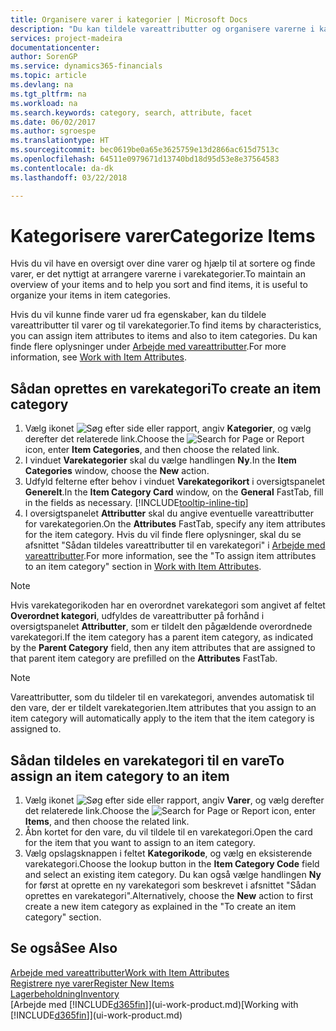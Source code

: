 ```yaml
---
title: Organisere varer i kategorier | Microsoft Docs
description: "Du kan tildele vareattributter og organisere varerne i kategorier for at gøre det nemmere at søge efter og finde varer."
services: project-madeira
documentationcenter: 
author: SorenGP
ms.service: dynamics365-financials
ms.topic: article
ms.devlang: na
ms.tgt_pltfrm: na
ms.workload: na
ms.search.keywords: category, search, attribute, facet
ms.date: 06/02/2017
ms.author: sgroespe
ms.translationtype: HT
ms.sourcegitcommit: bec0619be0a65e3625759e13d2866ac615d7513c
ms.openlocfilehash: 64511e0979671d13740bd18d95d53e8e37564583
ms.contentlocale: da-dk
ms.lasthandoff: 03/22/2018

---
```

# <a name="categorize-items"></a><span data-ttu-id="aadc5-103">Kategorisere varer</span><span class="sxs-lookup"><span data-stu-id="aadc5-103">Categorize Items</span></span>
<span data-ttu-id="aadc5-104">Hvis du vil have en oversigt over dine varer og hjælp til at sortere og finde varer, er det nyttigt at arrangere varerne i varekategorier.</span><span class="sxs-lookup"><span data-stu-id="aadc5-104">To maintain an overview of your items and to help you sort and find items, it is useful to organize your items in item categories.</span></span>

<span data-ttu-id="aadc5-105">Hvis du vil kunne finde varer ud fra egenskaber, kan du tildele vareattributter til varer og til varekategorier.</span><span class="sxs-lookup"><span data-stu-id="aadc5-105">To find items by characteristics, you can assign item attributes to items and also to item categories.</span></span> <span data-ttu-id="aadc5-106">Du kan finde flere oplysninger under [Arbejde med vareattributter](inventory-how-work-item-attributes.md).</span><span class="sxs-lookup"><span data-stu-id="aadc5-106">For more information, see [Work with Item Attributes](inventory-how-work-item-attributes.md).</span></span>

## <a name="to-create-an-item-category"></a><span data-ttu-id="aadc5-107">Sådan oprettes en varekategori</span><span class="sxs-lookup"><span data-stu-id="aadc5-107">To create an item category</span></span>
1. <span data-ttu-id="aadc5-108">Vælg ikonet ![Søg efter side eller rapport](media/ui-search/search_small.png "Ikonet Søg efter side eller rapport"), angiv **Kategorier**, og vælg derefter det relaterede link.</span><span class="sxs-lookup"><span data-stu-id="aadc5-108">Choose the ![Search for Page or Report](media/ui-search/search_small.png "Search for Page or Report icon") icon, enter **Item Categories**, and then choose the related link.</span></span>
2. <span data-ttu-id="aadc5-109">I vinduet **Varekategorier** skal du vælge handlingen **Ny**.</span><span class="sxs-lookup"><span data-stu-id="aadc5-109">In the **Item Categories** window, choose the **New** action.</span></span>
3. <span data-ttu-id="aadc5-110">Udfyld felterne efter behov i vinduet **Varekategorikort** i oversigtspanelet **Generelt**.</span><span class="sxs-lookup"><span data-stu-id="aadc5-110">In the **Item Category Card** window, on the **General** FastTab, fill in the fields as necessary.</span></span> [!INCLUDE[tooltip-inline-tip](includes/tooltip-inline-tip_md.md)]
4. <span data-ttu-id="aadc5-111">I oversigtspanelet **Attributter** skal du angive eventuelle vareattributter for varekategorien.</span><span class="sxs-lookup"><span data-stu-id="aadc5-111">On the **Attributes** FastTab, specify any item attributes for the item category.</span></span> <span data-ttu-id="aadc5-112">Hvis du vil finde flere oplysninger, skal du se afsnittet "Sådan tildeles vareattributter til en varekategori" i [Arbejde med vareattributter](inventory-how-work-item-attributes.md).</span><span class="sxs-lookup"><span data-stu-id="aadc5-112">For more information, see the "To assign item attributes to an item category" section in [Work with Item Attributes](inventory-how-work-item-attributes.md).</span></span>

> [!NOTE]  
>   <span data-ttu-id="aadc5-113">Hvis varekategorikoden har en overordnet varekategori som angivet af feltet **Overordnet kategori**, udfyldes de vareattributter på forhånd i oversigtspanelet **Attributter**, som er tildelt den pågældende overordnede varekategori.</span><span class="sxs-lookup"><span data-stu-id="aadc5-113">If the item category has a parent item category, as indicated by the **Parent Category** field, then any item attributes that are assigned to that parent item category are prefilled on the **Attributes** FastTab.</span></span>

> [!NOTE]  
>   <span data-ttu-id="aadc5-114">Vareattributter, som du tildeler til en varekategori, anvendes automatisk til den vare, der er tildelt varekategorien.</span><span class="sxs-lookup"><span data-stu-id="aadc5-114">Item attributes that you assign to an item category will automatically apply to the item that the item category is assigned to.</span></span>

## <a name="to-assign-an-item-category-to-an-item"></a><span data-ttu-id="aadc5-115">Sådan tildeles en varekategori til en vare</span><span class="sxs-lookup"><span data-stu-id="aadc5-115">To assign an item category to an item</span></span>
1. <span data-ttu-id="aadc5-116">Vælg ikonet ![Søg efter side eller rapport](media/ui-search/search_small.png "Ikonet Søg efter side eller rapport"), angiv **Varer**, og vælg derefter det relaterede link.</span><span class="sxs-lookup"><span data-stu-id="aadc5-116">Choose the ![Search for Page or Report](media/ui-search/search_small.png "Search for Page or Report icon") icon, enter **Items**, and then choose the related link.</span></span>
2. <span data-ttu-id="aadc5-117">Åbn kortet for den vare, du vil tildele til en varekategori.</span><span class="sxs-lookup"><span data-stu-id="aadc5-117">Open the card for the item that you want to assign to an item category.</span></span>
3. <span data-ttu-id="aadc5-118">Vælg opslagsknappen i feltet **Kategorikode**, og vælg en eksisterende varekategori.</span><span class="sxs-lookup"><span data-stu-id="aadc5-118">Choose the lookup button in the **Item Category Code** field and select an existing item category.</span></span> <span data-ttu-id="aadc5-119">Du kan også vælge handlingen **Ny** for først at oprette en ny varekategori som beskrevet i afsnittet "Sådan oprettes en varekategori".</span><span class="sxs-lookup"><span data-stu-id="aadc5-119">Alternatively, choose the **New** action to first create a new item category as explained in the "To create an item category" section.</span></span>

## <a name="see-also"></a><span data-ttu-id="aadc5-120">Se også</span><span class="sxs-lookup"><span data-stu-id="aadc5-120">See Also</span></span>
[<span data-ttu-id="aadc5-121">Arbejde med vareattributter</span><span class="sxs-lookup"><span data-stu-id="aadc5-121">Work with Item Attributes</span></span>](inventory-how-work-item-attributes.md)  
[<span data-ttu-id="aadc5-122">Registrere nye varer</span><span class="sxs-lookup"><span data-stu-id="aadc5-122">Register New Items</span></span>](inventory-how-register-new-items.md)  
[<span data-ttu-id="aadc5-123">Lagerbeholdning</span><span class="sxs-lookup"><span data-stu-id="aadc5-123">Inventory</span></span>](inventory-manage-inventory.md)  
<span data-ttu-id="aadc5-124">[Arbejde med [!INCLUDE[d365fin](includes/d365fin_md.md)]](ui-work-product.md)</span><span class="sxs-lookup"><span data-stu-id="aadc5-124">[Working with [!INCLUDE[d365fin](includes/d365fin_md.md)]](ui-work-product.md)</span></span>


